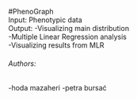 #PhenoGraph  
Input: Phenotypic data  
Output: 
-Visualizing main distribution  
-Multiple Linear Regression analysis  
-Visualizing results from MLR  
 
 
###### Authors:    
-hoda mazaheri 
-petra bursać 
